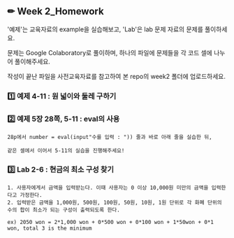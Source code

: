 ## ✏ Week 2_Homework
'예제'는 교육자료의 example을 실습해보고, 'Lab'은 lab 문제 자료의 문제를 풀이하세요.

문제는 Google Colaboratory로 풀이하며, 하나의 파일에 문제들을 각 코드 셀에 나누어 풀이해주세요.

작성이 끝난 파일을 사전교육자료를 참고하여 본 repo의 week2 폴더에 업로드하세요.


### 1️⃣ 예제 4-11 : 원 넓이와 둘레 구하기


### 2️⃣ 예제 5장 28쪽, 5-11 : eval의 사용
```
28p에서 number = eval(input"수를 입력 : ")) 줄과 바로 아래 줄을 실습한 뒤,

같은 셀에서 이어서 5-11의 실습을 진행해주세요!
```

### 3️⃣ Lab 2-6 : 현금의 최소 구성 찾기
```
1. 사용자에게서 금액을 입력받는다. 이때 사용자는 0 이상 10,000원 미만의 금액을 입력한다고 가정한다.
2. 입력받은 금액을 1,000원, 500원, 100원, 50원, 10원, 1원 단위로 각 화폐 단위의 수의 합이 최소가 되는 구성이 출력되도록 한다.

ex) 2050 won = 2*1,000 won + 0*500 won + 0*100 won + 1*50won + 0*1 won, total 3 is the minimum
```
